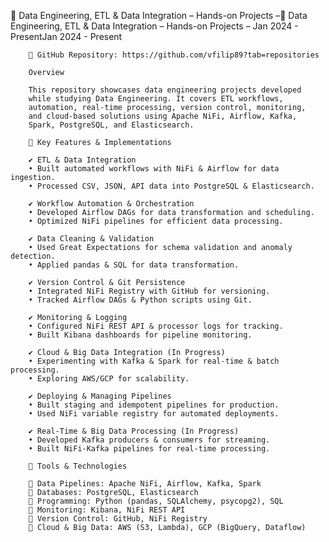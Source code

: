 
🚀 Data Engineering, ETL & Data Integration – Hands-on Projects –🚀 Data Engineering, ETL & Data Integration – Hands-on Projects –
Jan 2024 - PresentJan 2024 - Present

        📌 GitHub Repository: https://github.com/vfilip89?tab=repositories

        Overview

        This repository showcases data engineering projects developed 
        while studying Data Engineering. It covers ETL workflows, 
        automation, real-time processing, version control, monitoring, 
        and cloud-based solutions using Apache NiFi, Airflow, Kafka, 
        Spark, PostgreSQL, and Elasticsearch.

        🔹 Key Features & Implementations

        ✔ ETL & Data Integration
        • Built automated workflows with NiFi & Airflow for data ingestion.
        • Processed CSV, JSON, API data into PostgreSQL & Elasticsearch.

        ✔ Workflow Automation & Orchestration
        • Developed Airflow DAGs for data transformation and scheduling.
        • Optimized NiFi pipelines for efficient data processing.

        ✔ Data Cleaning & Validation
        • Used Great Expectations for schema validation and anomaly detection.
        • Applied pandas & SQL for data transformation.

        ✔ Version Control & Git Persistence
        • Integrated NiFi Registry with GitHub for versioning.
        • Tracked Airflow DAGs & Python scripts using Git.

        ✔ Monitoring & Logging
        • Configured NiFi REST API & processor logs for tracking.
        • Built Kibana dashboards for pipeline monitoring.

        ✔ Cloud & Big Data Integration (In Progress)
        • Experimenting with Kafka & Spark for real-time & batch processing.
        • Exploring AWS/GCP for scalability.

        ✔ Deploying & Managing Pipelines
        • Built staging and idempotent pipelines for production.
        • Used NiFi variable registry for automated deployments.

        ✔ Real-Time & Big Data Processing (In Progress)
        • Developed Kafka producers & consumers for streaming.
        • Built NiFi-Kafka pipelines for real-time processing.

        🔹 Tools & Technologies

        🔸 Data Pipelines: Apache NiFi, Airflow, Kafka, Spark
        🔸 Databases: PostgreSQL, Elasticsearch
        🔸 Programming: Python (pandas, SQLAlchemy, psycopg2), SQL
        🔸 Monitoring: Kibana, NiFi REST API
        🔸 Version Control: GitHub, NiFi Registry
        🔸 Cloud & Big Data: AWS (S3, Lambda), GCP (BigQuery, Dataflow)
